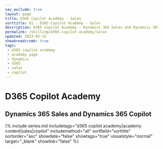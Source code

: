 ```yaml
---
nav_exclude: true
layout: page
title: D365 Copilot Academy - Sales
sorttitle: 01 - D365 Copilot Academy - Sales
description: D365 Copilot Academy - Dynamics 365 Sales and Dynamcis 365 Copilot
permalink: /skilling/d365-copilot-academy/sales
updated: 2023-05-15
showbreadcrumb: true
tags: 
 - d365 copilot academy
 - academy page
 - dynamics
 - d365
 - sales
 - copilot
---
```


# D365 Copilot Academy

## Dynamics 365 Sales and Dynamics 365 Copilot

{% include series.md 
    includetags="d365 copilot academy|academy content|sales|copilot" 
    includemethod="all" 
    sortfield="sorttitle" sortorder="asc" showdate="false" showtags="true" 
    visualstyle="normal" target="_blank" showlink="false"
%}
